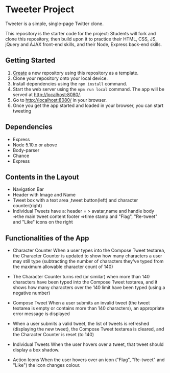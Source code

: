 # Tweeter Project

Tweeter is a simple, single-page Twitter clone.

This repository is the starter code for the project: Students will fork and clone this repository, then build upon it to practice their HTML, CSS, JS, jQuery and AJAX front-end skills, and their Node, Express back-end skills.

## Getting Started

1. [Create](https://docs.github.com/en/repositories/creating-and-managing-repositories/creating-a-repository-from-a-template) a new repository using this repository as a template.
2. Clone your repository onto your local device.
3. Install dependencies using the `npm install` command.
3. Start the web server using the `npm run local` command. The app will be served at <http://localhost:8080/>.
4. Go to <http://localhost:8080/> in your browser.
5. Once you get the app started and loaded in your browser, you can start tweeting 

## Dependencies

- Express
- Node 5.10.x or above
- Body-parser
- Chance
- Express

## Contents in the Layout
- Navigation Bar
- Header with Image and Name
- Tweet box with a text area ,tweet button(left) and character counter(right) 
- Individual Tweets have a: 
        header = > avatar,name and handle
        body =>the main tweet content
        footer =>time stamp and "Flag", "Re-tweet" and "Like" icons on the right


## Functionalities of the App

- Character Counter
  When a user types into the Compose Tweet textarea, the Character Counter is updated to show how many characters a user may still type (subtracting the number of characters they've typed from the maximum allowable character count of 140)

- The Character Counter turns red (or similar) when more than 140 characters have been  typed into the Compose Tweet textarea, and it shows how many characters over the 140 limit have been typed (using a negative number)

- Compose Tweet
When a user submits an invalid tweet (the tweet textarea is empty or contains more than 140 characters), an appropriate error message is displayed

- When a user submits a valid tweet, the list of tweets is refreshed (displaying the new tweet), the Compose Tweet textarea is cleared, and the Character Counter is reset (to 140)

- Individual Tweets
  When the user hovers over a tweet, that tweet should display a box shadow.

- Action Icons
  When the user hovers over an icon ("Flag", "Re-tweet" and "Like") the icon changes colour.



